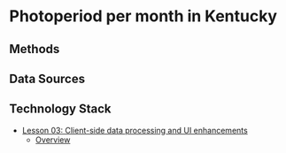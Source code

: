 # Photoperiod per month in Kentucky

## Methods 

## Data Sources

## Technology Stack 



- [Lesson 03: Client-side data processing and UI enhancements](#lesson-03-client-side-data-processing-and-ui-enhancements)
    - [Overview](#overview)
